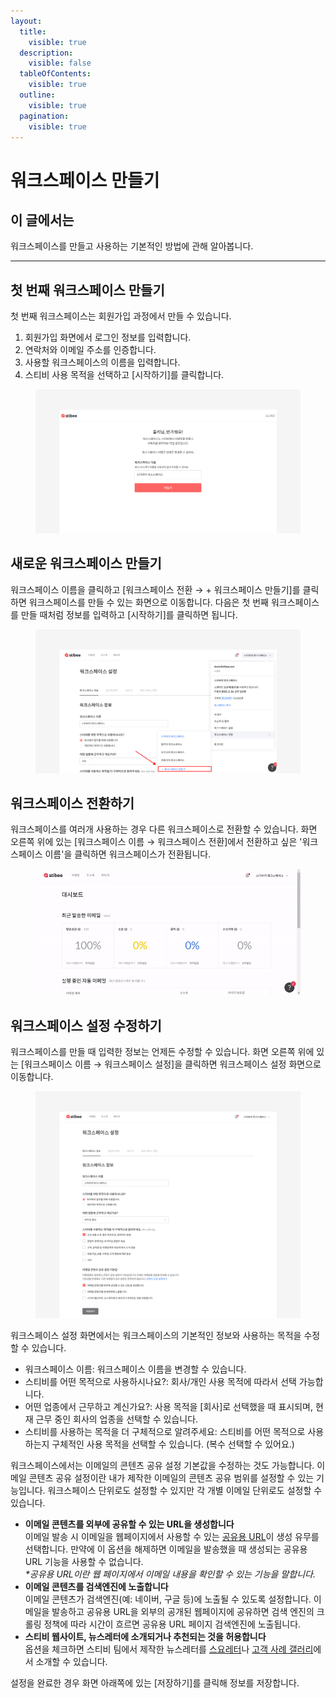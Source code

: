 ```yaml
---
layout:
  title:
    visible: true
  description:
    visible: false
  tableOfContents:
    visible: true
  outline:
    visible: true
  pagination:
    visible: true
---
```


# 워크스페이스 만들기

## 이 글에서는 <a href="#h_01hnhsz7qm3fcpzz6qh2eyxnpk" id="h_01hnhsz7qm3fcpzz6qh2eyxnpk"></a>

워크스페이스를 만들고 사용하는 기본적인 방법에 관해 알아봅니다.

***

## 첫 번째 워크스페이스 만들기

첫 번째 워크스페이스는 회원가입 과정에서 만들 수 있습니다.&#x20;

1. 회원가입 화면에서 로그인 정보를 입력합니다.
2. 연락처와 이메일 주소를 인증합니다.
3. 사용할 워크스페이스의 이름을 입력합니다.
4. 스티비 사용 목적을 선택하고 \[시작하기]를 클릭합니다.

<figure><img src="../../.gitbook/assets/image (57).png" alt=""><figcaption></figcaption></figure>



## 새로운 워크스페이스 만들기

워크스페이스 이름을 클릭하고 \[워크스페이스 전환 → + 워크스페이스 만들기]를 클릭하면 워크스페이스를 만들 수 있는 화면으로 이동합니다. 다음은 첫 번째 워크스페이스를 만들 때처럼 정보를 입력하고 \[시작하기]를 클릭하면 됩니다.

<figure><img src="../../.gitbook/assets/image (58).png" alt=""><figcaption></figcaption></figure>



## 워크스페이스 전환하기 <a href="#h_01gt1ey5v6dzsz8hzn3arnvz2v" id="h_01gt1ey5v6dzsz8hzn3arnvz2v"></a>

워크스페이스를 여러개 사용하는 경우 다른 워크스페이스로 전환할 수 있습니다. 화면 오른쪽 위에 있는 \[워크스페이스 이름 → 워크스페이스 전환]에서 전환하고 싶은 '워크스페이스 이름'을 클릭하면 워크스페이스가 전환됩니다.

<figure><img src="../../.gitbook/assets/stibee-workspace-change.gif" alt=""><figcaption></figcaption></figure>



## 워크스페이스 설정 수정하기 <a href="#h_01gt1ey9zh79b8atre5nwdkawn" id="h_01gt1ey9zh79b8atre5nwdkawn"></a>

워크스페이스를 만들 때 입력한 정보는 언제든 수정할 수 있습니다. 화면 오른쪽 위에 있는 \[워크스페이스 이름 → 워크스페이스 설정]을 클릭하면 워크스페이스 설정 화면으로 이동합니다.

<figure><img src="../../.gitbook/assets/image (59).png" alt=""><figcaption></figcaption></figure>



워크스페이스 설정 화면에서는 워크스페이스의 기본적인 정보와 사용하는 목적을 수정할 수 있습니다.

* 워크스페이스 이름: 워크스페이스 이름을 변경할 수 있습니다.
* 스티비를 어떤 목적으로 사용하시나요?: 회사/개인 사용 목적에 따라서 선택 가능합니다.
* 어떤 업종에서 근무하고 계신가요?: 사용 목적을 \[회사]로 선택했을 때 표시되며, 현재 근무 중인 회사의 업종을 선택할 수 있습니다.
* 스티비를 사용하는 목적을 더 구체적으로 알려주세요: 스티비를 어떤 목적으로 사용하는지 구체적인 사용 목적을 선택할 수 있습니다. (복수 선택할 수 있어요.)



워크스페이스에서는 이메일의 콘텐츠 공유 설정 기본값을 수정하는 것도 가능합니다. 이메일 콘텐츠 공유 설정이란 내가 제작한 이메일의 콘텐츠 공유 범위를 설정할 수 있는 기능입니다. 워크스페이스 단위로도 설정할 수 있지만 각 개별 이메일 단위로도 설정할 수 있습니다.

* **이메일 콘텐츠를 외부에 공유할 수 있는 URL을 생성합니다**\
  이메일 발송 시 이메일을 웹페이지에서 사용할 수 있는 [공유용 URL](../../email/undefined-6/)이 생성 유무를 선택합니다. 만약에 이 옵션을 해제하면 이메일을 발송했을 때 생성되는 공유용 URL 기능을 사용할 수 없습니다.\
  _\*공유용 URL이란 웹 페이지에서 이메일 내용을 확인할 수 있는 기능을 말합니다._
* **이메일 콘텐츠를 검색엔진에 노출합니다**\
  이메일 콘텐츠가 검색엔진(예: 네이버, 구글 등)에 노출될 수 있도록 설정합니다. 이메일을 발송하고 공유용 URL을 외부의 공개된 웹페이지에 공유하면 검색 엔진의 크롤링 정책에 따라 시간이 흐르면 공유용 URL 페이지 검색엔진에 노출됩니다.
* **스티비 웹사이트, 뉴스레터에 소개되거나 추천되는 것을 허용합니다**\
  옵션을 체크하면 스티비 팀에서 제작한 뉴스레터를 [스요레터](https://syoletter.stibee.com/)나 [고객 사례 갤러리](https://gallery.stibee.com/)에서 소개할 수 있습니다.&#x20;

설정을 완료한 경우 화면 아래쪽에 있는 \[저장하기]를 클릭해 정보를 저장합니다.
